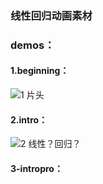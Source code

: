 ### 线性回归动画素材
### demos：
#### 1.beginning：
![1 片头](https://github.com/user-attachments/assets/e246ee81-fb0b-42a6-8e5d-d3aaa168ad45)
#### 2.intro：
![2 线性？回归？](https://github.com/user-attachments/assets/96031f8b-c2a2-4831-b7cc-3db9ea1e2319)
#### 3-intropro：


